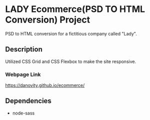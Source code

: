 # LADY Ecommerce(PSD TO HTML Conversion) Project

PSD to HTML conversion for a fictitious company called "Lady".

## Description

Utilized CSS Grid and CSS Flexbox to make the site responsive.

### Webpage Link

https://danovity.github.io/ecommerce/

## Dependencies

- node-sass
